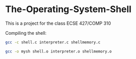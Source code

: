 # The-Operating-System-Shell
This is a project for the class ECSE 427/COMP 310


Compiling the shell:
```bash
gcc -c shell.c interpreter.c shellmemory.c
```
```bash
gcc -o mysh shell.o interpreter.o shellmemory.o
```


